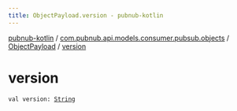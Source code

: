 ```yaml
---
title: ObjectPayload.version - pubnub-kotlin
---
```


[pubnub-kotlin](../../index.html) / [com.pubnub.api.models.consumer.pubsub.objects](../index.html) / [ObjectPayload](index.html) / [version](./version.html)

# version

`val version: `[`String`](https://kotlinlang.org/api/latest/jvm/stdlib/kotlin/-string/index.html)